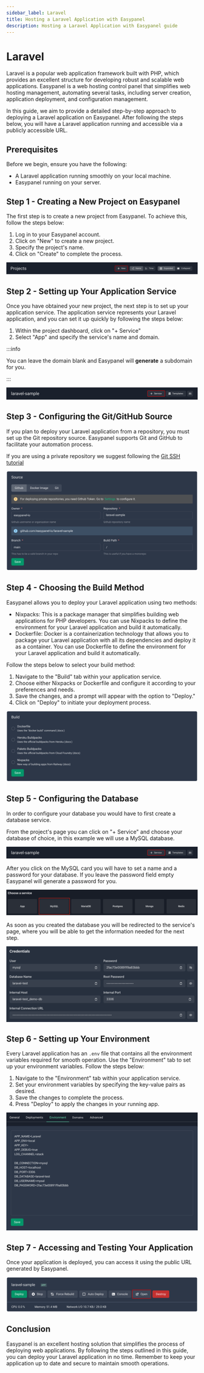 ```yaml
---
sidebar_label: Laravel
title: Hosting a Laravel Application with Easypanel
description: Hosting a Laravel Application with Easypanel guide
---
```


# Laravel

Laravel is a popular web application framework built with PHP, which provides an excellent structure for developing robust and scalable web applications. Easypanel is a web hosting control panel that simplifies web hosting management, automating several tasks, including server creation, application deployment, and configuration management.

In this guide, we aim to provide a detailed step-by-step approach to deploying a Laravel application on Easypanel. After following the steps below, you will have a Laravel application running and accessible via a publicly accessible URL.

## Prerequisites

Before we begin, ensure you have the following:

- A Laravel application running smoothly on your local machine.
- Easypanel running on your server.

## Step 1 - Creating a New Project on Easypanel

The first step is to create a new project from Easypanel. To achieve this, follow the steps below:

1. Log in to your Easypanel account.
2. Click on "New" to create a new project.
3. Specify the project's name.
4. Click on "Create" to complete the process.

![New Project](./new-project.png)

## Step 2 - Setting up Your Application Service

Once you have obtained your new project, the next step is to set up your application service. The application service represents your Laravel application, and you can set it up quickly by following the steps below:

1. Within the project dashboard, click on "+ Service"
2. Select "App" and specify the service's name and domain.

:::info

You can leave the domain blank and Easypanel will **generate** a subdomain for you.

:::

![New Project](./new-app.png)

## Step 3 - Configuring the Git/GitHub Source

If you plan to deploy your Laravel application from a repository, you must set up the Git repository source. Easypanel supports Git and GitHub to facilitate your automation process.

If you are using a private repository we suggest following the [Git SSH tutorial](/docs/code-sources/git-ssh)

![Set git source](./source-panel.png)

## Step 4 - Choosing the Build Method

Easypanel allows you to deploy your Laravel application using two methods:

- Nixpacks: This is a package manager that simplifies building web applications for PHP developers. You can use Nixpacks to define the environment for your Laravel application and build it automatically.
- Dockerfile: Docker is a containerization technology that allows you to package your Laravel application with all its dependencies and deploy it as a container. You can use Dockerfile to define the environment for your Laravel application and build it automatically.

Follow the steps below to select your build method:

1. Navigate to the "Build" tab within your application service.
2. Choose either Nixpacks or Dockerfile and configure it according to your preferences and needs.
3. Save the changes, and a prompt will appear with the option to "Deploy."
4. Click on "Deploy" to initiate your deployment process.

![Set git source](./build.png)

## Step 5 - Configuring the Database

In order to configure your database you would have to first create a database service.

From the project's page you can click on "+ Service" and choose your database of choice, in this example we will use a MySQL database.

![New Project](./new-app.png)

After you click on the MySQL card you will have to set a name and a password for your database. If you leave the password field empty Easypanel will generate a password for you.

![Set git source](./create-mysql.png)

As soon as you created the database you will be redirected to the service's page, where you will be able to get the information needed for the next step.

![Set git source](./db-credentials.png)

## Step 6 - Setting up Your Environment

Every Laravel application has an `.env` file that contains all the environment variables required for smooth operation. Use the "Environment" tab to set up your environment variables. Follow the steps below:

1. Navigate to the "Environment" tab within your application service.
2. Set your environment variables by specifying the key-value pairs as desired.
3. Save the changes to complete the process.
4. Press "Deploy" to apply the changes in your running app.

![Set git source](./db.png)

## Step 7 - Accessing and Testing Your Application

Once your application is deployed, you can access it using the public URL generated by Easypanel.

![Set Environment](./open.png)

## Conclusion

Easypanel is an excellent hosting solution that simplifies the process of deploying web applications. By following the steps outlined in this guide, you can deploy your Laravel application in no time. Remember to keep your application up to date and secure to maintain smooth operations.
